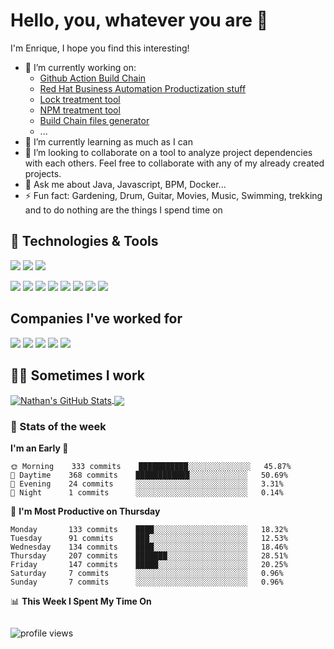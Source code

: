 # Hello, you, whatever you are  👋

I'm Enrique, I hope you find this interesting!

- 🔭 I’m currently working on:
  - [Github Action Build Chain](https://github.com/marketplace/actions/github-action-build-chain-cross-repo-builds)
  - [Red Hat Business Automation Productization stuff](https://github.com/kiegroup)
  - [Lock treatment tool](https://www.npmjs.com/package/lock-treatment-tool)
  - [NPM treatment tool](https://github.com/kiegroup/npm-treatment-tool)
  - [Build Chain files generator](https://github.com/marketplace/actions/build-chain-files-generator)
  - ...
- 🌱 I’m currently learning as much as I can
- 👯 I’m looking to collaborate on a tool to analyze project dependencies with each others. Feel free to collaborate with any of my already created projects.
- 💬 Ask me about Java, Javascript, BPM, Docker...
- ⚡ Fun fact: Gardening, Drum, Guitar, Movies, Music, Swimming, trekking and to do nothing are the things I spend time on

## 🔧 Technologies & Tools

![](https://img.shields.io/badge/Editor-VS_Code-informational?style=flat&logo=visual-studio-code&logoColor=white&color=008080)
![](https://img.shields.io/badge/Editor-IntellIJ_Idea-informational?style=flat&logo=IntelliJ-IDEA&logoColor=white&color=008080)
![](https://img.shields.io/badge/Editor-Eclipse-informational?style=flat&logo=Eclipse-IDE&logoColor=white&color=008080)


![](https://img.shields.io/badge/Code-Java-informational?style=flat&logo=java&logoColor=white&color=007396)
![](https://img.shields.io/badge/Code-Groovy-informational?style=flat&logo=Groovy&logoColor=white&color=4298B8)
![](https://img.shields.io/badge/Code-JavaScript-informational?style=flat&logo=javascript&logoColor=white&color=F7DF1E)
![](https://img.shields.io/badge/Code-Angular-informational?style=flat&logo=Angular&logoColor=white&color=DD0031)
![](https://img.shields.io/badge/Code-React-informational?style=flat&logo=Angular&logoColor=white&color=61DAFB)
![](https://img.shields.io/badge/Code-Python-informational?style=flat&logo=python&logoColor=white&color=3776AB)
![](https://img.shields.io/badge/Tech-BPM-informational?style=flat&color=008080)
![](https://img.shields.io/badge/Tech-Docker-informational?style=flat&logo=Docker&logoColor=white&color=2496ED)

## Companies I've worked for
![](https://img.shields.io/badge/Company-Red_Hat-informational?style=flat&logo=Red-Hat&logoColor=white&color=EE0000)
![](https://img.shields.io/badge/Company-Everis-informational?style=flat&logoColor=white&color=9BAE0C)
![](https://img.shields.io/badge/Public_Entity-RTD_European_Commission-informational?style=flat&logoColor=white&color=004494)
![](https://img.shields.io/badge/Public_Entity-EUIPO_European_Union-informational?style=flat&logoColor=white&color=004494)
![](https://img.shields.io/badge/Public_Entity-Universidad_Murcia-informational?style=flat&logoColor=white&color=AF1A2E)

## 👨‍💻 Sometimes I work

<!--
#### Time spent on main repos
MeilleursAgents/Salesforce: [![time tracker](https://wakatime.com/badge/github/MeilleursAgents/Salesforce.svg)](https://wakatime.com/badge/github/MeilleursAgents/Salesforce)

MeilleursAgents/SCALE-srv-py: [![time tracker](https://wakatime.com/badge/github/MeilleursAgents/SCALE-srv-py.svg)](https://wakatime.com/badge/github/MeilleursAgents/SCALE-srv-py)

#### GitHub stats
-->

<a href="https://github.com/ginxo">
<img align="center" src="https://github-readme-stats.vercel.app/api?username=ginxo&show_icons=true&hide_border=true&count_private=true&icon_color=008080" alt="Nathan's GitHub Stats" />
</a>
<a href="https://github.com/ginxo">
<img align="center" src="https://github-readme-stats.vercel.app/api/top-langs/?username=ginxo&count_private=true&icon_color=008080" />
</a>

### 📰 Stats of the week
<!--START_SECTION:waka-->
**I'm an Early 🐤** 

```text
🌞 Morning    333 commits    ███████████░░░░░░░░░░░░░░   45.87% 
🌆 Daytime    368 commits    ████████████░░░░░░░░░░░░░   50.69% 
🌃 Evening    24 commits     ░░░░░░░░░░░░░░░░░░░░░░░░░   3.31% 
🌙 Night      1 commits      ░░░░░░░░░░░░░░░░░░░░░░░░░   0.14%

```
📅 **I'm Most Productive on Thursday** 

```text
Monday       133 commits    ████░░░░░░░░░░░░░░░░░░░░░   18.32% 
Tuesday      91 commits     ███░░░░░░░░░░░░░░░░░░░░░░   12.53% 
Wednesday    134 commits    ████░░░░░░░░░░░░░░░░░░░░░   18.46% 
Thursday     207 commits    ███████░░░░░░░░░░░░░░░░░░   28.51% 
Friday       147 commits    █████░░░░░░░░░░░░░░░░░░░░   20.25% 
Saturday     7 commits      ░░░░░░░░░░░░░░░░░░░░░░░░░   0.96% 
Sunday       7 commits      ░░░░░░░░░░░░░░░░░░░░░░░░░   0.96%

```


📊 **This Week I Spent My Time On** 

```text
```


<!--END_SECTION:waka-->

<p align="left"> <img src="https://komarev.com/ghpvc/?username=ginxo" alt="profile views" /> </p>
